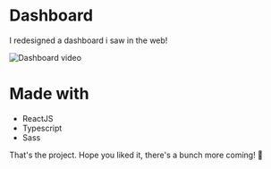 # Dashboard

I redesigned a dashboard i saw in the web!

![Dashboard video](https://imgur.com/IWizgMN)

# Made with

- ReactJS
- Typescript
- Sass

That's the project. Hope you liked it, there's a bunch more coming! 💜
